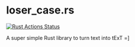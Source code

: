 # loser_case.rs

[![Rust Actions Status](https://github.com/dpendolino/loser_case.rs/workflows/Rust/badge.svg)](https://github.com/dpendolino/loser_case.rs/actions)

A super simple Rust library to turn text into tExT =]
